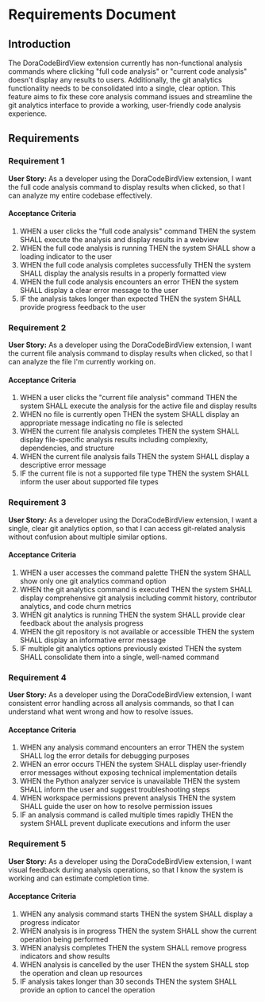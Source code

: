 # Requirements Document

## Introduction

The DoraCodeBirdView extension currently has non-functional analysis commands where clicking "full code analysis" or "current code analysis" doesn't display any results to users. Additionally, the git analytics functionality needs to be consolidated into a single, clear option. This feature aims to fix these core analysis command issues and streamline the git analytics interface to provide a working, user-friendly code analysis experience.

## Requirements

### Requirement 1

**User Story:** As a developer using the DoraCodeBirdView extension, I want the full code analysis command to display results when clicked, so that I can analyze my entire codebase effectively.

#### Acceptance Criteria

1. WHEN a user clicks the "full code analysis" command THEN the system SHALL execute the analysis and display results in a webview
2. WHEN the full code analysis is running THEN the system SHALL show a loading indicator to the user
3. WHEN the full code analysis completes successfully THEN the system SHALL display the analysis results in a properly formatted view
4. WHEN the full code analysis encounters an error THEN the system SHALL display a clear error message to the user
5. IF the analysis takes longer than expected THEN the system SHALL provide progress feedback to the user

### Requirement 2

**User Story:** As a developer using the DoraCodeBirdView extension, I want the current file analysis command to display results when clicked, so that I can analyze the file I'm currently working on.

#### Acceptance Criteria

1. WHEN a user clicks the "current file analysis" command THEN the system SHALL execute the analysis for the active file and display results
2. WHEN no file is currently open THEN the system SHALL display an appropriate message indicating no file is selected
3. WHEN the current file analysis completes THEN the system SHALL display file-specific analysis results including complexity, dependencies, and structure
4. WHEN the current file analysis fails THEN the system SHALL display a descriptive error message
5. IF the current file is not a supported file type THEN the system SHALL inform the user about supported file types

### Requirement 3

**User Story:** As a developer using the DoraCodeBirdView extension, I want a single, clear git analytics option, so that I can access git-related analysis without confusion about multiple similar options.

#### Acceptance Criteria

1. WHEN a user accesses the command palette THEN the system SHALL show only one git analytics command option
2. WHEN the git analytics command is executed THEN the system SHALL display comprehensive git analysis including commit history, contributor analytics, and code churn metrics
3. WHEN git analytics is running THEN the system SHALL provide clear feedback about the analysis progress
4. WHEN the git repository is not available or accessible THEN the system SHALL display an informative error message
5. IF multiple git analytics options previously existed THEN the system SHALL consolidate them into a single, well-named command

### Requirement 4

**User Story:** As a developer using the DoraCodeBirdView extension, I want consistent error handling across all analysis commands, so that I can understand what went wrong and how to resolve issues.

#### Acceptance Criteria

1. WHEN any analysis command encounters an error THEN the system SHALL log the error details for debugging purposes
2. WHEN an error occurs THEN the system SHALL display user-friendly error messages without exposing technical implementation details
3. WHEN the Python analyzer service is unavailable THEN the system SHALL inform the user and suggest troubleshooting steps
4. WHEN workspace permissions prevent analysis THEN the system SHALL guide the user on how to resolve permission issues
5. IF an analysis command is called multiple times rapidly THEN the system SHALL prevent duplicate executions and inform the user

### Requirement 5

**User Story:** As a developer using the DoraCodeBirdView extension, I want visual feedback during analysis operations, so that I know the system is working and can estimate completion time.

#### Acceptance Criteria

1. WHEN any analysis command starts THEN the system SHALL display a progress indicator
2. WHEN analysis is in progress THEN the system SHALL show the current operation being performed
3. WHEN analysis completes THEN the system SHALL remove progress indicators and show results
4. WHEN analysis is cancelled by the user THEN the system SHALL stop the operation and clean up resources
5. IF analysis takes longer than 30 seconds THEN the system SHALL provide an option to cancel the operation